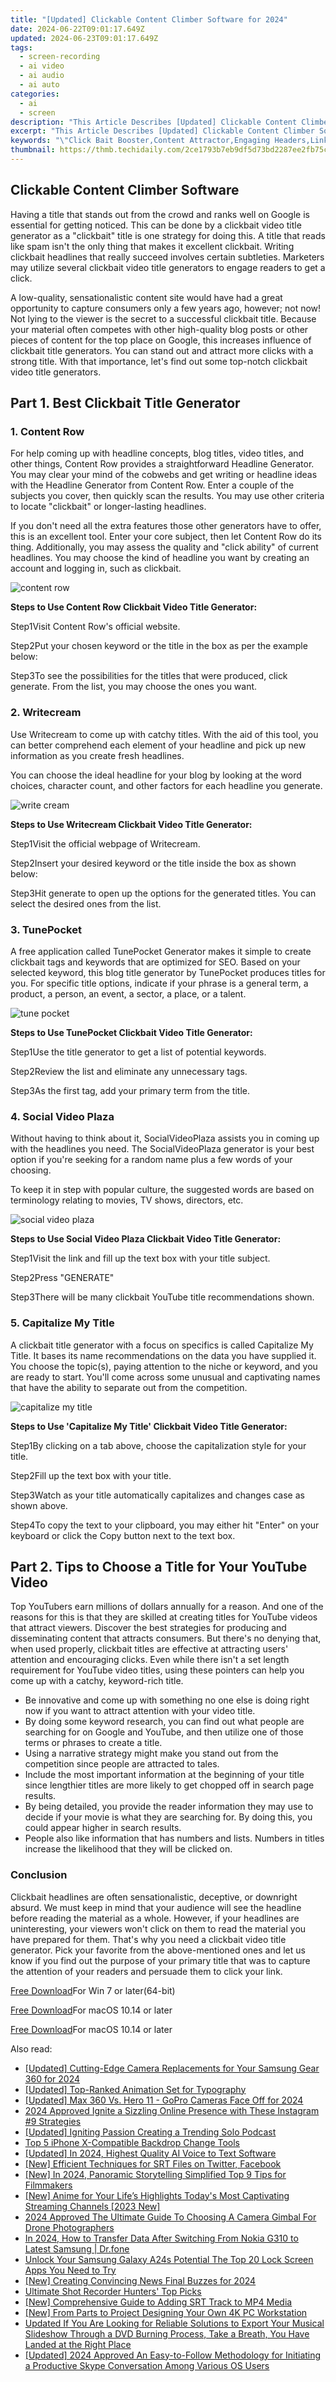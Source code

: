 ```yaml
---
title: "[Updated] Clickable Content Climber Software for 2024"
date: 2024-06-22T09:01:17.649Z
updated: 2024-06-23T09:01:17.649Z
tags: 
  - screen-recording
  - ai video
  - ai audio
  - ai auto
categories: 
  - ai
  - screen
description: "This Article Describes [Updated] Clickable Content Climber Software for 2024"
excerpt: "This Article Describes [Updated] Clickable Content Climber Software for 2024"
keywords: "\"Click Bait Booster,Content Attractor,Engaging Headers,Link-Rich Writing,SEO-Driven Texts,Article Traffic Enhancers,Hyperlinked Titles\""
thumbnail: https://thmb.techidaily.com/2ce1793b7eb9df5d73bd2287ee2fb75c54bfd7ec38a9d51d9c25c70c5f788347.jpg
---
```


## Clickable Content Climber Software

Having a title that stands out from the crowd and ranks well on Google is essential for getting noticed. This can be done by a clickbait video title generator as a "clickbait" title is one strategy for doing this. A title that reads like spam isn't the only thing that makes it excellent clickbait. Writing clickbait headlines that really succeed involves certain subtleties. Marketers may utilize several clickbait video title generators to engage readers to get a click.

A low-quality, sensationalistic content site would have had a great opportunity to capture consumers only a few years ago, however; not now! Not lying to the viewer is the secret to a successful clickbait title. Because your material often competes with other high-quality blog posts or other pieces of content for the top place on Google, this increases influence of clickbait title generators. You can stand out and attract more clicks with a strong title. With that importance, let's find out some top-notch clickbait video title generators.

## Part 1\. Best Clickbait Title Generator

### **1\.** **Content Row**

For help coming up with headline concepts, blog titles, video titles, and other things, Content Row provides a straightforward Headline Generator. You may clear your mind of the cobwebs and get writing or headline ideas with the Headline Generator from Content Row. Enter a couple of the subjects you cover, then quickly scan the results. You may use other criteria to locate "clickbait" or longer-lasting headlines.

If you don't need all the extra features those other generators have to offer, this is an excellent tool. Enter your core subject, then let Content Row do its thing. Additionally, you may assess the quality and "click ability" of current headlines. You may choose the kind of headline you want by creating an account and logging in, such as clickbait.

![content row](https://images.wondershare.com/filmora/article-images/2022/08/content-row.jpg)

**Steps to Use Content Row Clickbait Video Title Generator:**

Step1Visit Content Row's official website.

Step2Put your chosen keyword or the title in the box as per the example below:

Step3To see the possibilities for the titles that were produced, click generate. From the list, you may choose the ones you want.

### **2\.** **Writecream**

Use Writecream to come up with catchy titles. With the aid of this tool, you can better comprehend each element of your headline and pick up new information as you create fresh headlines.

You can choose the ideal headline for your blog by looking at the word choices, character count, and other factors for each headline you generate.

![write cream](https://images.wondershare.com/filmora/article-images/2022/08/write-cream.jpg)

**Steps to Use Writecream Clickbait Video Title Generator:**

Step1Visit the official webpage of Writecream.

Step2Insert your desired keyword or the title inside the box as shown below:

Step3Hit generate to open up the options for the generated titles. You can select the desired ones from the list.

### **3\.** **TunePocket**

A free application called TunePocket Generator makes it simple to create clickbait tags and keywords that are optimized for SEO. Based on your selected keyword, this blog title generator by TunePocket produces titles for you. For specific title options, indicate if your phrase is a general term, a product, a person, an event, a sector, a place, or a talent.

![tune pocket](https://images.wondershare.com/filmora/article-images/2022/08/tune-pocket.jpg)

**Steps to Use TunePocket Clickbait Video Title Generator:**

Step1Use the title generator to get a list of potential keywords.

Step2Review the list and eliminate any unnecessary tags.

Step3As the first tag, add your primary term from the title.

### **4\.** **Social Video Plaza**

Without having to think about it, SocialVideoPlaza assists you in coming up with the headlines you need. The SocialVideoPlaza generator is your best option if you're seeking for a random name plus a few words of your choosing.

To keep it in step with popular culture, the suggested words are based on terminology relating to movies, TV shows, directors, etc.

![social video plaza](https://images.wondershare.com/filmora/article-images/2022/08/social-video-plaza.jpg)

**Steps to Use Social Video Plaza Clickbait Video Title Generator:**

Step1Visit the link and fill up the text box with your title subject.

Step2Press "GENERATE"

Step3There will be many clickbait YouTube title recommendations shown.

### **5\.** **Capitalize My Title**

A clickbait title generator with a focus on specifics is called Capitalize My Title. It bases its name recommendations on the data you have supplied it. You choose the topic(s), paying attention to the niche or keyword, and you are ready to start. You'll come across some unusual and captivating names that have the ability to separate out from the competition.

![capitalize my title](https://images.wondershare.com/filmora/article-images/2022/08/capitalize-my-title.jpg)

**Steps to Use 'Capitalize My Title' Clickbait Video Title Generator:**

Step1By clicking on a tab above, choose the capitalization style for your title.

Step2Fill up the text box with your title.

Step3Watch as your title automatically capitalizes and changes case as shown above.

Step4To copy the text to your clipboard, you may either hit "Enter" on your keyboard or click the Copy button next to the text box.

## Part 2\. Tips to Choose a Title for Your YouTube Video

Top YouTubers earn millions of dollars annually for a reason. And one of the reasons for this is that they are skilled at creating titles for YouTube videos that attract viewers. Discover the best strategies for producing and disseminating content that attracts consumers. But there's no denying that, when used properly, clickbait titles are effective at attracting users' attention and encouraging clicks. Even while there isn't a set length requirement for YouTube video titles, using these pointers can help you come up with a catchy, keyword-rich title.

* Be innovative and come up with something no one else is doing right now if you want to attract attention with your video title.
* By doing some keyword research, you can find out what people are searching for on Google and YouTube, and then utilize one of those terms or phrases to create a title.
* Using a narrative strategy might make you stand out from the competition since people are attracted to tales.
* Include the most important information at the beginning of your title since lengthier titles are more likely to get chopped off in search page results.
* By being detailed, you provide the reader information they may use to decide if your movie is what they are searching for. By doing this, you could appear higher in search results.
* People also like information that has numbers and lists. Numbers in titles increase the likelihood that they will be clicked on.

### Conclusion

Clickbait headlines are often sensationalistic, deceptive, or downright absurd. We must keep in mind that your audience will see the headline before reading the material as a whole. However, if your headlines are uninteresting, your viewers won't click on them to read the material you have prepared for them. That's why you need a clickbait video title generator. Pick your favorite from the above-mentioned ones and let us know if you find out the purpose of your primary title that was to capture the attention of your readers and persuade them to click your link.

[Free Download](https://tools.techidaily.com/wondershare/filmora/download/)For Win 7 or later(64-bit)

[Free Download](https://tools.techidaily.com/wondershare/filmora/download/)For macOS 10.14 or later

[Free Download](https://tools.techidaily.com/wondershare/filmora/download/)For macOS 10.14 or later

<ins class="adsbygoogle"
     style="display:block"
     data-ad-format="autorelaxed"
     data-ad-client="ca-pub-7571918770474297"
     data-ad-slot="1223367746"></ins>

<ins class="adsbygoogle"
     style="display:block"
     data-ad-format="autorelaxed"
     data-ad-client="ca-pub-7571918770474297"
     data-ad-slot="1223367746"></ins>



<ins class="adsbygoogle"
     style="display:block"
     data-ad-client="ca-pub-7571918770474297"
     data-ad-slot="8358498916"
     data-ad-format="auto"
     data-full-width-responsive="true"></ins>


<span class="atpl-alsoreadstyle">Also read:</span>
<div><ul>
<li><a href="https://fox-hovers.techidaily.com/updated-cutting-edge-camera-replacements-for-your-samsung-gear-360-for-2024/"><u>[Updated] Cutting-Edge Camera Replacements for Your Samsung Gear 360 for 2024</u></a></li>
<li><a href="https://fox-hovers.techidaily.com/updated-top-ranked-animation-set-for-typography/"><u>[Updated] Top-Ranked Animation Set for Typography</u></a></li>
<li><a href="https://fox-hovers.techidaily.com/updated-max-360-vs-hero-11-gopro-cameras-face-off-for-2024/"><u>[Updated] Max 360 Vs. Hero 11 - GoPro Cameras Face Off for 2024</u></a></li>
<li><a href="https://fox-hovers.techidaily.com/2024-approved-ignite-a-sizzling-online-presence-with-these-instagram-9-strategies/"><u>2024 Approved  Ignite a Sizzling Online Presence with These Instagram #9 Strategies</u></a></li>
<li><a href="https://fox-hovers.techidaily.com/updated-igniting-passion-creating-a-trending-solo-podcast/"><u>[Updated] Igniting Passion  Creating a Trending Solo Podcast</u></a></li>
<li><a href="https://fox-hovers.techidaily.com/top-5-iphone-x-compatible-backdrop-change-tools/"><u>Top 5 iPhone X-Compatible Backdrop Change Tools</u></a></li>
<li><a href="https://fox-hovers.techidaily.com/updated-in-2024-highest-quality-ai-voice-to-text-software/"><u>[Updated] In 2024, Highest Quality AI Voice to Text Software</u></a></li>
<li><a href="https://fox-hovers.techidaily.com/new-efficient-techniques-for-srt-files-on-twitter-facebook/"><u>[New] Efficient Techniques for SRT Files on Twitter, Facebook</u></a></li>
<li><a href="https://fox-hovers.techidaily.com/new-in-2024-panoramic-storytelling-simplified-top-9-tips-for-filmmakers/"><u>[New] In 2024, Panoramic Storytelling Simplified  Top 9 Tips for Filmmakers</u></a></li>
<li><a href="https://youtube-videos.techidaily.com/new-anime-for-your-lifes-highlights-todays-most-captivating-streaming-channels-2023-new/"><u>[New] Anime for Your Life’s Highlights  Today's Most Captivating Streaming Channels [2023 New]</u></a></li>
<li><a href="https://some-approaches.techidaily.com/2024-approved-the-ultimate-guide-to-choosing-a-camera-gimbal-for-drone-photographers/"><u>2024 Approved  The Ultimate Guide To Choosing A Camera Gimbal For Drone Photographers</u></a></li>
<li><a href="https://android-transfer.techidaily.com/in-2024-how-to-transfer-data-after-switching-from-nokia-g310-to-latest-samsung-drfone-by-drfone-transfer-from-android-transfer-from-android/"><u>In 2024, How to Transfer Data After Switching From Nokia G310 to Latest Samsung | Dr.fone</u></a></li>
<li><a href="https://android-unlock.techidaily.com/unlock-your-samsung-galaxy-a24s-potential-the-top-20-lock-screen-apps-you-need-to-try-by-drfone-android/"><u>Unlock Your Samsung Galaxy A24s Potential The Top 20 Lock Screen Apps You Need to Try</u></a></li>
<li><a href="https://youtube-lab.techidaily.com/reating-convincing-news-final-buzzes-for-2024/"><u>[New] Creating Convincing News Final Buzzes for 2024</u></a></li>
<li><a href="https://extra-information.techidaily.com/ultimate-shot-recorder-hunters-top-picks/"><u>Ultimate Shot Recorder  Hunters' Top Picks</u></a></li>
<li><a href="https://fox-boxes.techidaily.com/new-comprehensive-guide-to-adding-srt-track-to-mp4-media/"><u>[New] Comprehensive Guide to Adding SRT Track to MP4 Media</u></a></li>
<li><a href="https://some-techniques.techidaily.com/new-from-parts-to-project-designing-your-own-4k-pc-workstation/"><u>[New] From Parts to Project  Designing Your Own 4K PC Workstation</u></a></li>
<li><a href="https://ai-video-editing.techidaily.com/updated-if-you-are-looking-for-reliable-solutions-to-export-your-musical-slideshow-through-a-dvd-burning-process-take-a-breath-you-have-landed-at-the-right-/"><u>Updated If You Are Looking for Reliable Solutions to Export Your Musical Slideshow Through a DVD Burning Process, Take a Breath, You Have Landed at the Right Place</u></a></li>
<li><a href="https://digital-screen-recording.techidaily.com/updated-2024-approved-an-easy-to-follow-methodology-for-initiating-a-productive-skype-conversation-among-various-os-users/"><u>[Updated] 2024 Approved  An Easy-to-Follow Methodology for Initiating a Productive Skype Conversation Among Various OS Users</u></a></li>
</ul></div>
